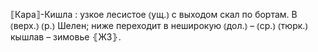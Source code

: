 ---
---

⟦Кара⟧-Кишла
: узкое лесистое ⦅ущ.⦆ с выходом скал по бортам. В ⦅верх.⦆ ⦅р.⦆ Шелен; ниже переходит в неширокую ⦅дол.⦆ – ⦅ср.⦆ ⦅тюрк.⦆ кышлав – зимовье ⦃Ж3⦄.
